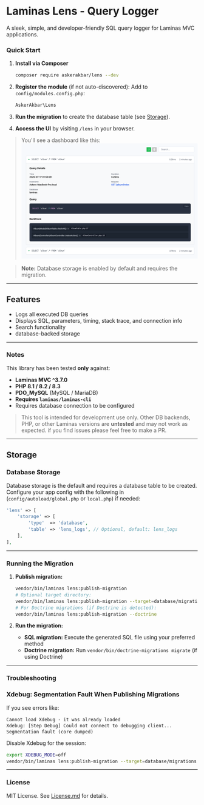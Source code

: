 
# Laminas Lens - Query Logger

A sleek, simple, and developer-friendly SQL query logger for Laminas MVC applications.


### Quick Start

1. **Install via Composer**

   ```bash
   composer require askerakbar/lens --dev


2. **Register the module** (if not auto-discovered):
   Add to `config/modules.config.php`:

   ```php
   AskerAkbar\Lens
   ```

3. **Run the migration** to create the database table (see [Storage](#storage)).

4. **Access the UI** by visiting `/lens` in your browser.

> You'll see a dashboard like this:
> ![Laminas Lens UI Screenshot](screenshot.png)

> **Note:** Database storage is enabled by default and requires the migration.

---

## Features

* Logs all executed DB queries
* Displays SQL, parameters, timing, stack trace, and connection info
* Search functionality
* database-backed storage

---

### Notes

This library has been tested **only** against:

* **Laminas MVC ^3.7.0**
* **PHP 8.1 / 8.2 / 8.3**
* **PDO\_MySQL** (MySQL / MariaDB)
* **Requires `laminas/laminas-cli`**
* Requires database connection to be configured

> This tool is intended for development use only. Other DB backends, PHP, or other Laminas versions are  **untested** and may not work as expected. 
> if you find issues please feel free to make a PR.

---

## Storage

### Database Storage

Database storage is the default and requires a database table to be created. Configure your app config with the following in (`config/autoload/global.php` or `local.php`) if needed:

```php
'lens' => [
    'storage' => [
        'type'  => 'database',
        'table' => 'lens_logs', // Optional, default: lens_logs
    ],
],
```

---

### Running the Migration

1. **Publish migration:**

   ```bash
   vendor/bin/laminas lens:publish-migration
   # Optional target directory:
   vendor/bin/laminas lens:publish-migration --target=database/migrations
   # For Doctrine migrations (if Doctrine is detected):
   vendor/bin/laminas lens:publish-migration --doctrine
   ```

2. **Run the migration:**
   - **SQL migration:** Execute the generated SQL file using your preferred method
   - **Doctrine migration:** Run `vendor/bin/doctrine-migrations migrate` (if using Doctrine)

---

### Troubleshooting

### Xdebug: Segmentation Fault When Publishing Migrations

If you see errors like:

```
Cannot load Xdebug - it was already loaded
Xdebug: [Step Debug] Could not connect to debugging client...
Segmentation fault (core dumped)
```

Disable Xdebug for the session:

```bash
export XDEBUG_MODE=off
vendor/bin/laminas lens:publish-migration --target=database/migrations
```

---

### License

MIT License. See [License.md](License.md) for details.

